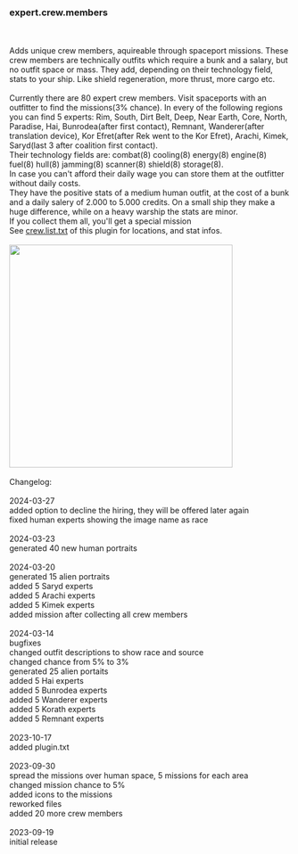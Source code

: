 ### expert.crew.members
<br>
<br>
Adds unique crew members, aquireable through spaceport missions. These crew members are technically outfits which require a bunk and a salary, but no outfit space or mass. They add, depending on their technology field, stats to your ship. Like shield regeneration, more thrust, more cargo etc.<br>
<br>
Currently there are 80 expert crew members. Visit spaceports with an outfitter to find the missions(3% chance). In every of the following regions  you can find 5 experts: Rim, South, Dirt Belt, Deep, Near Earth, Core, North, Paradise, Hai, Bunrodea(after first contact), Remnant, Wanderer(after translation device), Kor Efret(after Rek went to the Kor Efret), Arachi, Kimek, Saryd(last 3 after coalition first contact).<br>
Their technology fields are: combat(8) cooling(8) energy(8) engine(8) fuel(8) hull(8) jamming(8) scanner(8) shield(8) storage(8).<br>
In case you can't afford their daily wage you can store them at the outfitter without daily costs.<br>
They have the positive stats of a medium human outfit, at the cost of a bunk and a daily salery of 2.000 to 5.000 credits. On a small ship they make a huge difference, while on a heavy warship the stats are minor.<br>
If you collect them all, you'll get a special mission<br>
See <a href='https://github.com/zuckung/endless-sky-plugins/blob/main/myplugins/expert.crew.members/crew.list.txt'>crew.list.txt</a> of this plugin for locations, and stat infos.<br>
<br>
<img src='https://raw.githubusercontent.com/zuckung/endless-sky-plugins/master/myplugins/expert.crew.members/screenshot.jpg' width='400'>
<br>
<br>
Changelog:<br>
<br>
2024-03-27<br>
added option to decline the hiring, they will be offered later again<br>
fixed human experts showing the image name as race<br>
<br>
2024-03-23<br>
generated 40 new human portraits<br>
<br>
2024-03-20<br>
generated 15 alien portraits<br>
added 5 Saryd experts<br>
added 5 Arachi experts<br>
added 5 Kimek experts<br>
added mission after collecting all crew members<br>
<br>
2024-03-14<br>
bugfixes<br>
changed outfit descriptions to show race and source<br>
changed chance from 5% to 3%<br>
generated 25 alien portaits<br>
added 5 Hai experts<br>
added 5 Bunrodea experts<br>
added 5 Wanderer experts<br>
added 5 Korath experts<br>
added 5 Remnant experts<br>
<br>
2023-10-17<br>
added plugin.txt<br>
<br>
2023-09-30<br>
spread the missions over human space, 5 missions for each area<br>
changed mission chance to 5%<br>
added icons to the missions<br>
reworked files<br>
added 20 more crew members<br>
<br>
2023-09-19<br>
initial release<br>